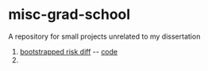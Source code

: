 # misc-grad-school

A repository for small projects unrelated to my dissertation


1. [bootstrapped risk diff](https://rawgit.com/avonholle/misc-grad-school/survival/risk-diff.html])  -- [code](/survival/risk-diff.Rmd)
2. 
